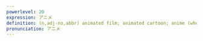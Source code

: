```yaml
---
powerlevel: 20
expression: アニメ
definition: (n,adj-no,abbr) animated film; animated cartoon; anime (when referring to Japanese cartoons); animation; (P)
pronunciation: アニメ
---
```

